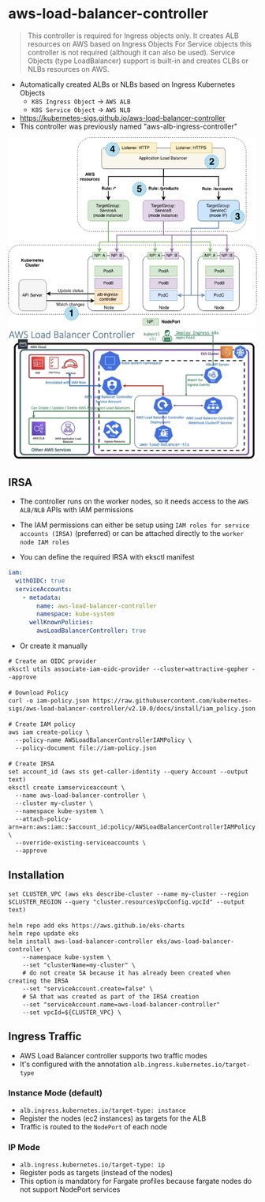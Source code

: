 # aws-load-balancer-controller

> This controller is required for Ingress objects only. It creates ALB resources on AWS based on Ingress Objects
> For Service objects this controller is not required (although it can also be used). Service Objects (type LoadBalancer) support is built-in and creates CLBs or NLBs resources on AWS.

- Automatically created ALBs or NLBs based on Ingress Kubernetes Objects
  - `K8S Ingress Object` -> `AWS ALB`
  - `K8S Service Object` -> `AWS NLB`
- <https://kubernetes-sigs.github.io/aws-load-balancer-controller>
- This controller was previously named "aws-alb-ingress-controller"

![LB Controller](.images/lb-controller-architecture1.png)
![LB Controller](.images/lb-controller-architecture2.png)

## IRSA

- The controller runs on the worker nodes, so it needs access to the `AWS ALB/NLB` APIs with IAM permissions
- The IAM permissions can either be setup using `IAM roles for service accounts (IRSA)` (preferred) or can be attached directly to the `worker node IAM roles`

- You can define the required IRSA with eksctl manifest

```yaml
iam:
  withOIDC: true
  serviceAccounts:
    - metadata:
        name: aws-load-balancer-controller
        namespace: kube-system
      wellKnownPolicies:
        awsLoadBalancerController: true
```

- Or create it manually

```shell
# Create an OIDC provider
eksctl utils associate-iam-oidc-provider --cluster=attractive-gopher --approve

# Download Policy
curl -o iam-policy.json https://raw.githubusercontent.com/kubernetes-sigs/aws-load-balancer-controller/v2.10.0/docs/install/iam_policy.json

# Create IAM policy
aws iam create-policy \
  --policy-name AWSLoadBalancerControllerIAMPolicy \
  --policy-document file://iam-policy.json

# Create IRSA
set account_id (aws sts get-caller-identity --query Account --output text)
eksctl create iamserviceaccount \
  --name aws-load-balancer-controller \
  --cluster my-cluster \
  --namespace kube-system \
  --attach-policy-arn=arn:aws:iam::$account_id:policy/AWSLoadBalancerControllerIAMPolicy \
  --override-existing-serviceaccounts \
  --approve
```

## Installation

```shell
set CLUSTER_VPC (aws eks describe-cluster --name my-cluster --region $CLUSTER_REGION --query "cluster.resourcesVpcConfig.vpcId" --output text)

helm repo add eks https://aws.github.io/eks-charts
helm repo update eks
helm install aws-load-balancer-controller eks/aws-load-balancer-controller \
    --namespace kube-system \
    --set "clusterName=my-cluster" \
    # do not create SA because it has already been created when creating the IRSA
    --set "serviceAccount.create=false" \
    # SA that was created as part of the IRSA creation
    --set "serviceAccount.name=aws-load-balancer-controller"
    --set vpcId=${CLUSTER_VPC} \
```

## Ingress Traffic

- AWS Load Balancer controller supports two traffic modes
- It's configured with the annotation `alb.ingress.kubernetes.io/target-type`

### Instance Mode (default)

- `alb.ingress.kubernetes.io/target-type: instance`
- Register the nodes (ec2 instances) as targets for the ALB
- Traffic is routed to the `NodePort` of each node

### IP Mode

- `alb.ingress.kubernetes.io/target-type: ip`
- Register pods as targets (instead of the nodes)
- This option is mandatory for Fargate profiles because fargate nodes do not support NodePort services
